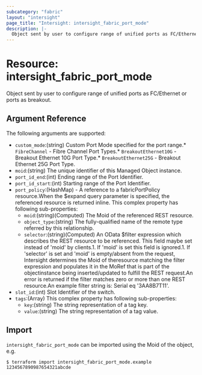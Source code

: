 ```yaml
---
subcategory: "fabric"
layout: "intersight"
page_title: "Intersight: intersight_fabric_port_mode"
description: |-
  Object sent by user to configure range of unified ports as FC/Ethernet or ports as breakout.
---
```


# Resource: intersight_fabric_port_mode
Object sent by user to configure range of unified ports as FC/Ethernet or ports as breakout.
## Argument Reference
The following arguments are supported:
* `custom_mode`:(string) Custom Port Mode specified for the port range.* `FibreChannel` - Fibre Channel Port Types.* `BreakoutEthernet10G` - Breakout Ethernet 10G Port Type.* `BreakoutEthernet25G` - Breakout Ethernet 25G Port Type. 
* `moid`:(string) The unique identifier of this Managed Object instance. 
* `port_id_end`:(int) Ending range of the Port Identifier. 
* `port_id_start`:(int) Starting range of the Port Identifier. 
* `port_policy`:(HashMap) - A reference to a fabricPortPolicy resource.When the $expand query parameter is specified, the referenced resource is returned inline. 
This complex property has following sub-properties:
  + `moid`:(string)(Computed) The Moid of the referenced REST resource. 
  + `object_type`:(string) The fully-qualified name of the remote type referred by this relationship. 
  + `selector`:(string)(Computed) An OData $filter expression which describes the REST resource to be referenced. This field maybe set instead of 'moid' by clients.1. If 'moid' is set this field is ignored.1. If 'selector' is set and 'moid' is empty/absent from the request, Intersight determines the Moid of theresource matching the filter expression and populates it in the MoRef that is part of the objectinstance being inserted/updated to fulfill the REST request.An error is returned if the filter matches zero or more than one REST resource.An example filter string is: Serial eq '3AA8B7T11'. 
* `slot_id`:(int) Slot Identifier of the switch. 
* `tags`:(Array)
This complex property has following sub-properties:
  + `key`:(string) The string representation of a tag key. 
  + `value`:(string) The string representation of a tag value. 


## Import
`intersight_fabric_port_mode` can be imported using the Moid of the object, e.g.
```
$ terraform import intersight_fabric_port_mode.example 1234567890987654321abcde
``` 